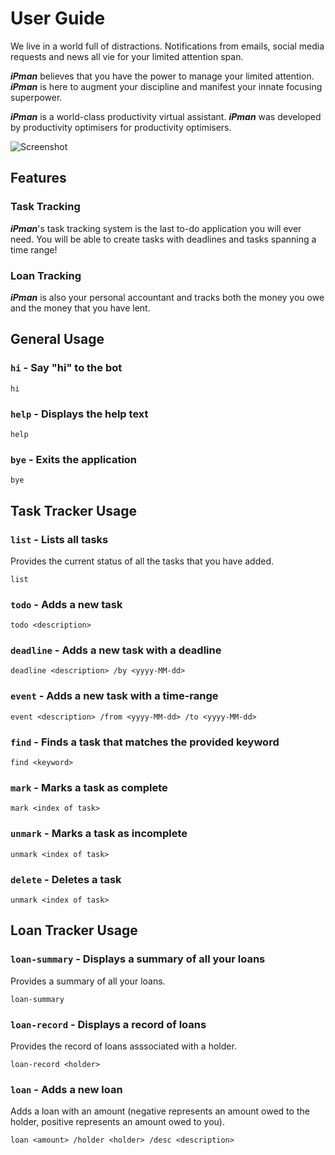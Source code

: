 # User Guide
We live in a world full of distractions. Notifications from emails, social media requests and news all vie for your limited attention span. 

_**iPman**_ believes that you have the power to manage your limited attention. _**iPman**_ is here to augment your discipline and manifest your innate focusing superpower.

_**iPman**_ is a world-class productivity virtual assistant. _**iPman**_ was developed by productivity optimisers for productivity optimisers.

![Screenshot](https://jedidiahC.github.io/ip/Ui.png)

## Features 

### Task Tracking

_**iPman**_'s task tracking system is the last to-do application you will ever need. You will be able to create tasks with deadlines and tasks spanning a time range!

### Loan Tracking

_**iPman**_ is also your personal accountant and tracks both the money you owe and the money that you have lent.

## General Usage

### `hi` - Say "hi" to the bot

`hi`

### `help` - Displays the help text

`help`

### `bye` - Exits the application

`bye`

## Task Tracker Usage

### `list` - Lists all tasks

Provides the current status of all the tasks that you have added.

`list`

### `todo` - Adds a new task

`todo <description>`

### `deadline` - Adds a new task with a deadline

`deadline <description> /by <yyyy-MM-dd>`

### `event` - Adds a new task with a time-range

`event <description> /from <yyyy-MM-dd> /to <yyyy-MM-dd>`

### `find` - Finds a task that matches the provided keyword

`find <keyword>`

### `mark` - Marks a task as complete

`mark <index of task>`

### `unmark` - Marks a task as incomplete

`unmark <index of task>`

### `delete` - Deletes a task

`unmark <index of task>`

## Loan Tracker Usage

### `loan-summary` - Displays a summary of all your loans 

Provides a summary of all your loans.

`loan-summary`

### `loan-record` - Displays a record of loans

Provides the record of loans asssociated with a holder.

`loan-record <holder>`

### `loan` - Adds a new loan

Adds a loan with an amount (negative represents an amount owed to the holder, positive represents an amount owed to you).

`loan <amount> /holder <holder> /desc <description>`
